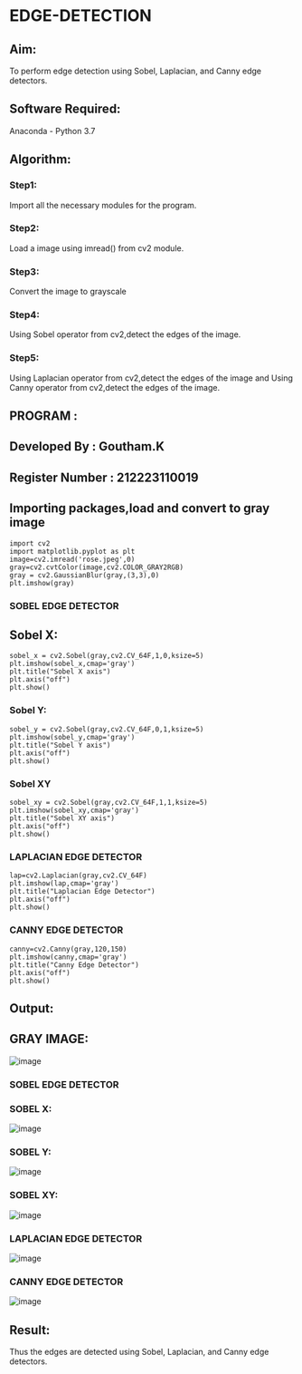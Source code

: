 # EDGE-DETECTION
## Aim:
To perform edge detection using Sobel, Laplacian, and Canny edge detectors.

## Software Required:
Anaconda - Python 3.7

## Algorithm:
### Step1:
Import all the necessary modules for the program.

### Step2:
Load a image using imread() from cv2 module.

### Step3:
Convert the image to grayscale

### Step4:
Using Sobel operator from cv2,detect the edges of the image.

### Step5:

Using Laplacian operator from cv2,detect the edges of the image and Using Canny operator from cv2,detect the edges of the image.

## PROGRAM :
## Developed By : Goutham.K
## Register Number : 212223110019
## Importing packages,load and convert to gray image

```
import cv2
import matplotlib.pyplot as plt
image=cv2.imread('rose.jpeg',0)
gray=cv2.cvtColor(image,cv2.COLOR_GRAY2RGB)
gray = cv2.GaussianBlur(gray,(3,3),0)
plt.imshow(gray)
```
### SOBEL EDGE DETECTOR
## Sobel X:
```
sobel_x = cv2.Sobel(gray,cv2.CV_64F,1,0,ksize=5)
plt.imshow(sobel_x,cmap='gray')
plt.title("Sobel X axis")
plt.axis("off")
plt.show()
```
### Sobel Y:
```
sobel_y = cv2.Sobel(gray,cv2.CV_64F,0,1,ksize=5)
plt.imshow(sobel_y,cmap='gray')
plt.title("Sobel Y axis")
plt.axis("off")
plt.show()
```
### Sobel XY
```
sobel_xy = cv2.Sobel(gray,cv2.CV_64F,1,1,ksize=5)
plt.imshow(sobel_xy,cmap='gray')
plt.title("Sobel XY axis")
plt.axis("off")
plt.show()
```
### LAPLACIAN EDGE DETECTOR
```
lap=cv2.Laplacian(gray,cv2.CV_64F)
plt.imshow(lap,cmap='gray')
plt.title("Laplacian Edge Detector")
plt.axis("off")
plt.show()
```

### CANNY EDGE DETECTOR
```
canny=cv2.Canny(gray,120,150)
plt.imshow(canny,cmap='gray')
plt.title("Canny Edge Detector")
plt.axis("off")
plt.show()

```

## Output:
## GRAY IMAGE:
![image](https://github.com/Goutham2306/EDGE-DETECTION/assets/138971154/56790ab8-bdb9-4e04-b304-5110cc8671f0)

### SOBEL EDGE DETECTOR
### SOBEL X:
![image](https://github.com/Goutham2306/EDGE-DETECTION/assets/138971154/67562ce2-fcbc-4e2d-ae11-fd192e3d5635)

### SOBEL Y:
![image](https://github.com/Goutham2306/EDGE-DETECTION/assets/138971154/31ac9743-854c-4619-9e3c-3c2fe20d2194)

### SOBEL XY:

![image](https://github.com/Goutham2306/EDGE-DETECTION/assets/138971154/85547c81-b827-4527-891e-27c6bfdbddf0)


### LAPLACIAN EDGE DETECTOR

![image](https://github.com/Goutham2306/EDGE-DETECTION/assets/138971154/dca49614-205c-4cb4-b201-f4ba79f88e6d)

### CANNY EDGE DETECTOR

![image](https://github.com/Goutham2306/EDGE-DETECTION/assets/138971154/9dc24b46-4144-41fb-8bdf-ba3af1c4452c)

## Result:
Thus the edges are detected using Sobel, Laplacian, and Canny edge detectors.
